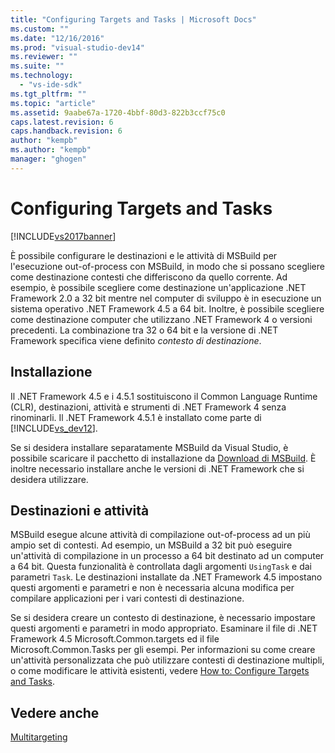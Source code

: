 ```yaml
---
title: "Configuring Targets and Tasks | Microsoft Docs"
ms.custom: ""
ms.date: "12/16/2016"
ms.prod: "visual-studio-dev14"
ms.reviewer: ""
ms.suite: ""
ms.technology: 
  - "vs-ide-sdk"
ms.tgt_pltfrm: ""
ms.topic: "article"
ms.assetid: 9aabe67a-1720-4bbf-80d3-822b3ccf75c0
caps.latest.revision: 6
caps.handback.revision: 6
author: "kempb"
ms.author: "kempb"
manager: "ghogen"
---
```

# Configuring Targets and Tasks
[!INCLUDE[vs2017banner](../code-quality/includes/vs2017banner.md)]

È possibile configurare le destinazioni e le attività di MSBuild per l'esecuzione out\-of\-process con MSBuild, in modo che si possano scegliere come destinazione contesti che differiscono da quello corrente.  Ad esempio, è possibile scegliere come destinazione un'applicazione .NET Framework 2.0 a 32 bit mentre nel computer di sviluppo è in esecuzione un sistema operativo .NET Framework 4.5 a 64 bit.  Inoltre, è possibile scegliere come destinazione computer che utilizzano .NET Framework 4 o versioni precedenti.  La combinazione tra 32 o 64 bit e la versione di .NET Framework specifica viene definito *contesto di destinazione*.  
  
## Installazione  
 Il .NET Framework 4.5 e i 4.5.1 sostituiscono il Common Language Runtime \(CLR\), destinazioni, attività e strumenti di .NET Framework 4 senza rinominarli.  Il .NET Framework 4.5.1 è installato come parte di [!INCLUDE[vs_dev12](../data-tools/includes/vs_dev12_md.md)].  
  
 Se si desidera installare separatamente MSBuild da Visual Studio, è possibile scaricare il pacchetto di installazione da [Download di MSBuild](http://go.microsoft.com/fwlink/?LinkId=309745).  È inoltre necessario installare anche le versioni di .NET Framework che si desidera utilizzare.  
  
## Destinazioni e attività  
 MSBuild esegue alcune attività di compilazione out\-of\-process ad un più ampio set di contesti.  Ad esempio, un MSBuild a 32 bit può eseguire un'attività di compilazione in un processo a 64 bit destinato ad un computer a 64 bit.  Questa funzionalità è controllata dagli argomenti `UsingTask` e dai parametri `Task`.  Le destinazioni installate da .NET Framework 4.5 impostano questi argomenti e parametri e non è necessaria alcuna modifica per compilare applicazioni per i vari contesti di destinazione.  
  
 Se si desidera creare un contesto di destinazione, è necessario impostare questi argomenti e parametri in modo appropriato.  Esaminare il file di .NET Framework 4.5 Microsoft.Common.targets ed il file Microsoft.Common.Tasks per gli esempi.  Per informazioni su come creare un'attività personalizzata che può utilizzare contesti di destinazione multipli, o come modificare le attività esistenti, vedere [How to: Configure Targets and Tasks](../msbuild/how-to-configure-targets-and-tasks.md).  
  
## Vedere anche  
 [Multitargeting](../msbuild/msbuild-multitargeting-overview.md)